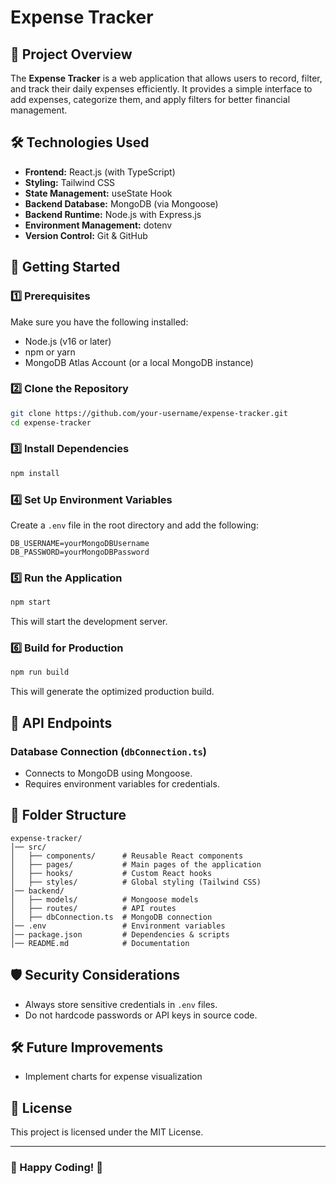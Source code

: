 # Expense Tracker

## 📌 Project Overview
The **Expense Tracker** is a web application that allows users to record, filter, and track their daily expenses efficiently. It provides a simple interface to add expenses, categorize them, and apply filters for better financial management.

## 🛠️ Technologies Used
- **Frontend:** React.js (with TypeScript)
- **Styling:** Tailwind CSS
- **State Management:** useState Hook
- **Backend Database:** MongoDB (via Mongoose)
- **Backend Runtime:** Node.js with Express.js
- **Environment Management:** dotenv
- **Version Control:** Git & GitHub

## 🚀 Getting Started

### 1️⃣ Prerequisites
Make sure you have the following installed:
- Node.js (v16 or later)
- npm or yarn
- MongoDB Atlas Account (or a local MongoDB instance)

### 2️⃣ Clone the Repository
```sh
git clone https://github.com/your-username/expense-tracker.git
cd expense-tracker
```

### 3️⃣ Install Dependencies
```sh
npm install
```

### 4️⃣ Set Up Environment Variables
Create a `.env` file in the root directory and add the following:
```env
DB_USERNAME=yourMongoDBUsername
DB_PASSWORD=yourMongoDBPassword
```

### 5️⃣ Run the Application
```sh
npm start
```
This will start the development server.

### 6️⃣ Build for Production
```sh
npm run build
```
This will generate the optimized production build.

## 🔗 API Endpoints
### Database Connection (`dbConnection.ts`)
- Connects to MongoDB using Mongoose.
- Requires environment variables for credentials.

## 📂 Folder Structure
```
expense-tracker/
│── src/
│   ├── components/      # Reusable React components
│   ├── pages/           # Main pages of the application
│   ├── hooks/           # Custom React hooks
│   ├── styles/          # Global styling (Tailwind CSS)
│── backend/
│   ├── models/          # Mongoose models
│   ├── routes/          # API routes
│   ├── dbConnection.ts  # MongoDB connection
│── .env                 # Environment variables
│── package.json         # Dependencies & scripts
│── README.md            # Documentation
```

## 🛡️ Security Considerations
- Always store sensitive credentials in `.env` files.
- Do not hardcode passwords or API keys in source code.

## 🛠️ Future Improvements
- Implement charts for expense visualization

## 📜 License
This project is licensed under the MIT License.

---

### 🎯 Happy Coding! 🚀

